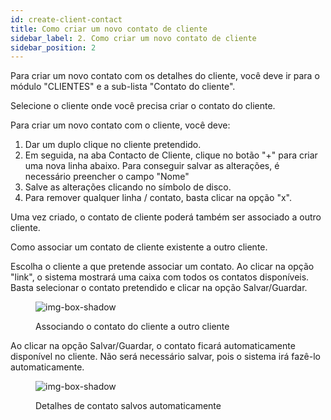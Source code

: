 ```yaml
---
id: create-client-contact
title: Como criar um novo contato de cliente
sidebar_label: 2. Como criar um novo contato de cliente
sidebar_position: 2
---
```


Para criar um novo contato com os detalhes do cliente, você deve ir para o módulo "CLIENTES" e a sub-lista "Contato do cliente".

Selecione o cliente onde você precisa criar o contato do cliente.

Para criar um novo contato com o cliente, você deve:

1. Dar um duplo clique no cliente pretendido.
2. Em seguida, na aba Contacto de Cliente, clique no botão "+" para criar uma nova linha abaixo.
   Para conseguir salvar as alterações, é necessário preencher o campo "Nome"
3. Salve as alterações clicando no símbolo de disco.
4. Para remover qualquer linha / contato, basta clicar na opção "x".

Uma vez criado, o contato de cliente poderá também ser associado a outro cliente.

Como associar um contato de cliente existente a outro cliente.

Escolha o cliente a que pretende associar um contato.
Ao clicar na opção "link", o sistema mostrará uma caixa com todos os contatos disponíveis. Basta selecionar o contato pretendido e clicar na opção Salvar/Guardar.

<figure>

![img-box-shadow](/img/university/crm/crm-client1-3.png)

<figcaption>Associando o contato do cliente a outro cliente</figcaption>
</figure>

Ao clicar na opção Salvar/Guardar, o contato ficará automaticamente disponível no cliente.
Não será necessário salvar, pois o sistema irá fazê-lo automaticamente.

<figure>

![img-box-shadow](/img/university/crm/crm-client1-4.png)

<figcaption>Detalhes de contato salvos automaticamente</figcaption>
</figure>

